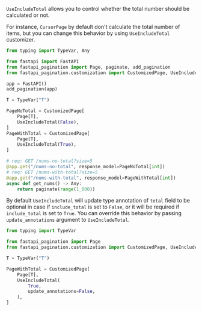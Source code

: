 `UseIncludeTotal` allows you to control whether the total number should be calculated or not.

For instance, `CursorPage` by default don't calculate the total number of items, but you can change this
behavior by using `UseIncludeTotal` customizer.

```py
from typing import TypeVar, Any

from fastapi import FastAPI
from fastapi_pagination import Page, paginate, add_pagination
from fastapi_pagination.customization import CustomizedPage, UseIncludeTotal

app = FastAPI()
add_pagination(app)

T = TypeVar("T")

PageNoTotal = CustomizedPage[
    Page[T],
    UseIncludeTotal(False),
]
PageWithTotal = CustomizedPage[
    Page[T],
    UseIncludeTotal(True),
]

# req: GET /nums-no-total?size=5
@app.get("/nums-no-total", response_model=PageNoTotal[int])
# req: GET /nums-with-total?size=5
@app.get("/nums-with-total", response_model=PageWithTotal[int])
async def get_nums() -> Any:
    return paginate(range(1_000))
```


By default `UseIncludeTotal` will update type annotation of `total` field to be optional in case if `include_total` is set to `False`,
or it will be required if `include_total` is set to `True`. You can override this behavior by passing `update_annotations` argument to `UseIncludeTotal`.

```py
from typing import TypeVar

from fastapi_pagination import Page
from fastapi_pagination.customization import CustomizedPage, UseIncludeTotal

T = TypeVar("T")

PageWithTotal = CustomizedPage[
    Page[T],
    UseIncludeTotal(
        True,
        update_annotations=False,
    ),
]
```
